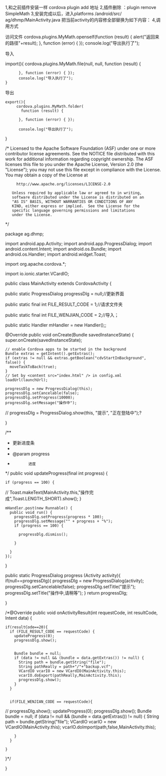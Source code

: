 1,和之前插件安装一样 cordova plugin add 地址
2,插件删除 ：plugin remove SimpleMath
3,安装完成以后，进入platforms /android/src/ ag/dhmp/MainActivity.java 把当前activity的内容修全部替换为如下内容：
4,调用方式 

访问文件
  cordova.plugins.MyMath.openself(function (result) {
          alert("返回来的路径"+result);
          }, function (error) { });
          console.log("导出执行了");

导入

  import(){
         cordova.plugins.MyMath.file(null, null, function (result) {

          }, function (error) { });
          console.log("导入执行了");
    }

  导出

    export(){
         cordova.plugins.MyMath.folder(
           function (result) {

          }, function (error) { });

          console.log("导出执行了");
  
  
  }






/*
       Licensed to the Apache Software Foundation (ASF) under one
       or more contributor license agreements.  See the NOTICE file
       distributed with this work for additional information
       regarding copyright ownership.  The ASF licenses this file
       to you under the Apache License, Version 2.0 (the
       "License"); you may not use this file except in compliance
       with the License.  You may obtain a copy of the License at

         http://www.apache.org/licenses/LICENSE-2.0

       Unless required by applicable law or agreed to in writing,
       software distributed under the License is distributed on an
       "AS IS" BASIS, WITHOUT WARRANTIES OR CONDITIONS OF ANY
       KIND, either express or implied.  See the License for the
       specific language governing permissions and limitations
       under the License.
 */

package ag.dhmp;

import android.app.Activity;
import android.app.ProgressDialog;
import android.content.Intent;
import android.os.Bundle;
import android.os.Handler;
import android.widget.Toast;

import org.apache.cordova.*;

import io.ionic.starter.VCardIO;

public   class MainActivity extends CordovaActivity
{

  public static  ProgressDialog progressDlg = null;//更新界面

  public static final int  FILE_RESULT_CODE = 1;//请求文件夹

  public static final int FILE_WENJIAN_CODE = 2;//导入；

  public static Handler mHandler = new Handler();;

  @Override
  public void onCreate(Bundle savedInstanceState)
  {
    super.onCreate(savedInstanceState);

    // enable Cordova apps to be started in the background
    Bundle extras = getIntent().getExtras();
    if (extras != null && extras.getBoolean("cdvStartInBackground", false)) {
      moveTaskToBack(true);
    }
    // Set by <content src="index.html" /> in config.xml
    loadUrl(launchUrl);

    progressDlg = new ProgressDialog(this);
    progressDlg.setCancelable(false);
    progressDlg.setProgress(10000);
    progressDlg.setMessage("操作中");

//       progressDlg = ProgressDialog.show(this, "提示", "正在登陆中");?


  }



  /**
   * 更新进度条
   *
   * @param progress
   *            进度
   */
  public   void updateProgress(final int progress) {


    if (progress == 100) {
//      Toast.makeText(MainActivity.this,"操作完成",Toast.LENGTH_SHORT).show();
    }

    mHandler.post(new Runnable() {
      public void run() {
        progressDlg.setProgress(progress * 100);
        progressDlg.setMessage("" + progress + "%");
        if (progress == 100) {

          progressDlg.dismiss();

        }

      }
    });
  }






  public static ProgressDialog progress (Activity activity){
    if(null==progressDlg){
      progressDlg = new ProgressDialog(activity);
      progressDlg.setCancelable(false);
      progressDlg.setTitle("提示");
      progressDlg.setTitle("操作中,请稍等");
    }
    return progressDlg;

  }



  /*@Override
  public void onActivityResult(int requestCode, int resultCode, Intent data) {

    if(resultCode==20){
      if (FILE_RESULT_CODE == requestCode) {
        updateProgress(0);
        progressDlg.show();


        Bundle bundle = null;
        if (data != null && (bundle = data.getExtras()) != null) {
          String path = bundle.getString("file");
          String pathReally = path+"/"+"backup.vcf";
          VCardIO vcarIO = new VCardIO(MainActivity.this);
          vcarIO.doExport(pathReally,MainActivity.this);
          progressDlg.show();
        }
      }


      if(FILE_WENJIAN_CODE == requestCode){
//      progressDlg.show();
        updateProgress(0);
        progressDlg.show();
        Bundle bundle = null;
        if (data != null && (bundle = data.getExtras()) != null) {
          String path = bundle.getString("file");
          VCardIO vcarIO = new VCardIO(MainActivity.this);
          vcarIO.doImport(path,false,MainActivity.this);

        }
      }

    }
  }*/



}
